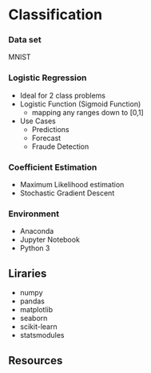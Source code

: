 # Classification

### Data set
MNIST

### Logistic Regression
- Ideal for 2 class problems
- Logistic Function (Sigmoid Function)
	- mapping any ranges down to [0,1]
- Use Cases
	- Predictions
	- Forecast
	- Fraude Detection

### Coefficient Estimation
- Maximum Likelihood estimation
- Stochastic Gradient Descent

### Environment
- Anaconda
- Jupyter Notebook
- Python 3

## Liraries
- numpy
- pandas
- matplotlib
- seaborn
- scikit-learn
- statsmodules

## Resources


